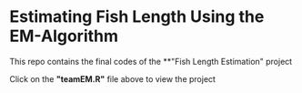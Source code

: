 # Estimating Fish Length Using the EM-Algorithm
This repo contains the final codes of the **"Fish Length Estimation" project 

Click on the **"teamEM.R"** file above to view the project
